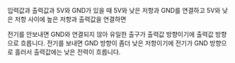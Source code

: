 입력값과 출력값과 5V와 GND가 있을 때
5V와 낮은 저항과 GND를 연결하고
5V와 낮은 저항 사이에 높은 저항과 출력값을 연결하면

전기를 안보내면 GND와 연결되지 않아 유일한 출구가 출력값 방향이기에 출력값 방향으로 흐릅니다.
전기를 보내면 GND 방향이 좀더 낮은 저항이기에 전기가 GND 방향으로 흘러서 출력값에는 낮은 전력이 흐릅니다.